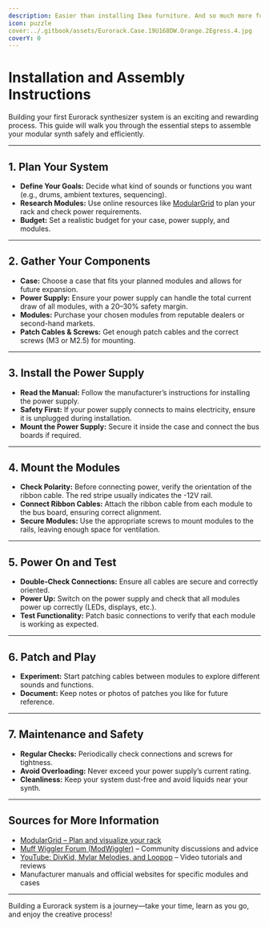 ```yaml
---
description: Easier than installing Ikea furniture. And so much more fun!
icon: puzzle
cover:../.gitbook/assets/Eurorack.Case.19U168DW.Orange.2Egress.4.jpg
coverY: 0
---
```


# Installation and Assembly Instructions

Building your first Eurorack synthesizer system is an exciting and rewarding process. This guide will walk you through the essential steps to assemble your modular synth safely and efficiently.

---

## 1. Plan Your System

- **Define Your Goals:** Decide what kind of sounds or functions you want (e.g., drums, ambient textures, sequencing).
- **Research Modules:** Use online resources like [ModularGrid](https://www.modulargrid.net/) to plan your rack and check power requirements.
- **Budget:** Set a realistic budget for your case, power supply, and modules.

---

## 2. Gather Your Components

- **Case:** Choose a case that fits your planned modules and allows for future expansion.
- **Power Supply:** Ensure your power supply can handle the total current draw of all modules, with a 20–30% safety margin.
- **Modules:** Purchase your chosen modules from reputable dealers or second-hand markets.
- **Patch Cables & Screws:** Get enough patch cables and the correct screws (M3 or M2.5) for mounting.

---

## 3. Install the Power Supply

- **Read the Manual:** Follow the manufacturer’s instructions for installing the power supply.
- **Safety First:** If your power supply connects to mains electricity, ensure it is unplugged during installation.
- **Mount the Power Supply:** Secure it inside the case and connect the bus boards if required.

---

## 4. Mount the Modules

- **Check Polarity:** Before connecting power, verify the orientation of the ribbon cable. The red stripe usually indicates the -12V rail.
- **Connect Ribbon Cables:** Attach the ribbon cable from each module to the bus board, ensuring correct alignment.
- **Secure Modules:** Use the appropriate screws to mount modules to the rails, leaving enough space for ventilation.

---

## 5. Power On and Test

- **Double-Check Connections:** Ensure all cables are secure and correctly oriented.
- **Power Up:** Switch on the power supply and check that all modules power up correctly (LEDs, displays, etc.).
- **Test Functionality:** Patch basic connections to verify that each module is working as expected.

---

## 6. Patch and Play

- **Experiment:** Start patching cables between modules to explore different sounds and functions.
- **Document:** Keep notes or photos of patches you like for future reference.

---

## 7. Maintenance and Safety

- **Regular Checks:** Periodically check connections and screws for tightness.
- **Avoid Overloading:** Never exceed your power supply’s current rating.
- **Cleanliness:** Keep your system dust-free and avoid liquids near your synth.

---

## Sources for More Information

- [ModularGrid – Plan and visualize your rack](https://www.modulargrid.net/)
- [Muff Wiggler Forum (ModWiggler)](https://www.modwiggler.com/) – Community discussions and advice
- [YouTube: DivKid, Mylar Melodies, and Loopop](https://www.youtube.com/) – Video tutorials and reviews
- Manufacturer manuals and official websites for specific modules and cases

---

Building a Eurorack system is a journey—take your time, learn as you go, and enjoy the creative process!
